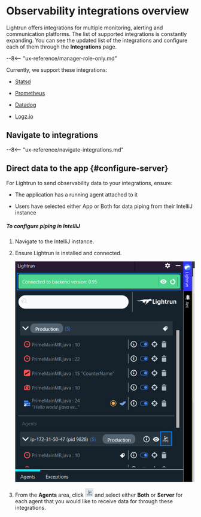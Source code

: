 # Observability integrations overview

Lightrun offers integrations for multiple monitoring, alerting and communication platforms. The list of supported integrations is constantly expanding. You can see the updated list of the integrations and configure each of them through the **Integrations** page.

--8<-- "ux-reference/manager-role-only.md"

Currently, we support these integrations: 

- [Statsd](statsd.md)

- [Prometheus](prometheus.md)

- [Datadog](datadog.md)

- [Logz.io](logzio.md)


## Navigate to integrations

--8<-- "ux-reference/navigate-integrations.md"

## Direct data to the app  {#configure-server}

For Lightrun to send observability data to your integrations, ensure: 

- The application has a running agent attached to it

- Users have selected either App or Both for data piping from their IntelliJ instance

##### To configure piping in IntelliJ 

1. Navigate to the IntelliJ instance. 

2. Ensure Lightrun is installed and connected. 

    ![Enable piping -quarter](assets/images/piping-enable.png)

3. From the **Agents** area, click ![Piping -icon](assets/images/piping.png) and select either **Both** or **Server** for each agent that you would like to receive data for through these integrations. 


